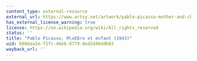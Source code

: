 ```yaml
---
content_type: external-resource
external_url: https://www.artsy.net/artwork/pablo-picasso-mother-and-child-first-steps
has_external_license_warning: true
license: https://en.wikipedia.org/wiki/All_rights_reserved
status: ''
title: "Pablo Picasso, M\xE8re et enfant (1943)"
uid: b98daa2e-f1fc-46e6-8779-8ed2d46ddb83
wayback_url: ''
---
```

